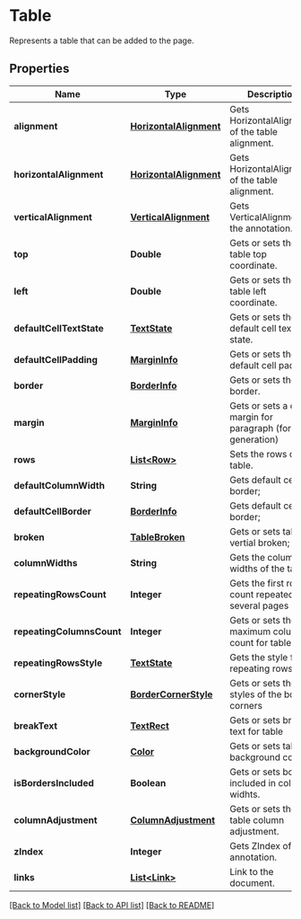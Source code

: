 ﻿
# Table
Represents a table that can be added to the page.

## Properties
Name | Type | Description | Notes
------------ | ------------- | ------------- | -------------
**alignment** | [**HorizontalAlignment**](HorizontalAlignment.md) | Gets HorizontalAlignment of the table alignment. | [optional]
**horizontalAlignment** | [**HorizontalAlignment**](HorizontalAlignment.md) | Gets HorizontalAlignment of the table alignment. | [optional]
**verticalAlignment** | [**VerticalAlignment**](VerticalAlignment.md) | Gets VerticalAlignment of the annotation. | [optional]
**top** | **Double** | Gets or sets the table top coordinate. | [optional]
**left** | **Double** | Gets or sets the table left coordinate. | [optional]
**defaultCellTextState** | [**TextState**](TextState.md) | Gets or sets the default cell text state. | [optional]
**defaultCellPadding** | [**MarginInfo**](MarginInfo.md) | Gets or sets the default cell padding. | [optional]
**border** | [**BorderInfo**](BorderInfo.md) | Gets or sets the border. | [optional]
**margin** | [**MarginInfo**](MarginInfo.md) | Gets or sets a outer margin for paragraph (for pdf generation) | [optional]
**rows** | [**List&lt;Row&gt;**](Row.md) | Sets the rows of the table. | 
**defaultColumnWidth** | **String** | Gets default cell border; | [optional]
**defaultCellBorder** | [**BorderInfo**](BorderInfo.md) | Gets default cell border; | [optional]
**broken** | [**TableBroken**](TableBroken.md) | Gets or sets table vertial broken; | [optional]
**columnWidths** | **String** | Gets the column widths of the table. | [optional]
**repeatingRowsCount** | **Integer** | Gets the first rows count repeated for several pages | [optional]
**repeatingColumnsCount** | **Integer** | Gets or sets the maximum columns count for table | [optional]
**repeatingRowsStyle** | [**TextState**](TextState.md) | Gets the style for repeating rows | [optional]
**cornerStyle** | [**BorderCornerStyle**](BorderCornerStyle.md) | Gets or sets the styles of the border corners | [optional]
**breakText** | [**TextRect**](TextRect.md) | Gets or sets break text for table | [optional]
**backgroundColor** | [**Color**](Color.md) | Gets or sets table background color | [optional]
**isBordersIncluded** | **Boolean** | Gets or sets border included in column widhts. | [optional]
**columnAdjustment** | [**ColumnAdjustment**](ColumnAdjustment.md) | Gets or sets the table column adjustment. | [optional]
**zIndex** | **Integer** | Gets ZIndex of the annotation. | [optional]
**links** | [**List&lt;Link&gt;**](Link.md) | Link to the document. | [optional]


[[Back to Model list]](../../README.md#documentation-for-models) [[Back to API list]](../../README.md#documentation-for-api-endpoints) [[Back to README]](../../README.md)


